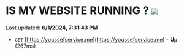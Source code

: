 # IS MY WEBSITE RUNNING ? [![](https://img.shields.io/static/v1?label=Sponsor&message=%E2%9D%A4&logo=GitHub&color=%23fe8e86)](https://github.com/sponsors/Youssef-Lehmam)

Last updated: **6/1/2024, 7:31:43 PM**

- `GET` [https://youssefservice.me](https://youssefservice.me) - **Up** (267ms)
